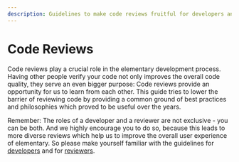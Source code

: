 ```yaml
---
description: Guidelines to make code reviews fruitful for developers and reviewers alike.
---
```


# Code Reviews

Code reviews play a crucial role in the elementary development process. Having other people verify your code not only improves the overall code quality, they serve an even bigger purpose: Code reviews provide an opportunity for us to learn from each other. This guide tries to lower the barrier of reviewing code by providing a common ground of best practices and philosophies which proved to be useful over the years.

Remember: The roles of a developer and a reviewer are not exclusive - you can be both. And we highly encourage you to do so, because this leads to more diverse reviews which help us to improve the overall user experience of elementary. So please make yourself familiar with the guidelines for [developers](prepare-code-for-review.md) and for [reviewers](reviewing-code.md).